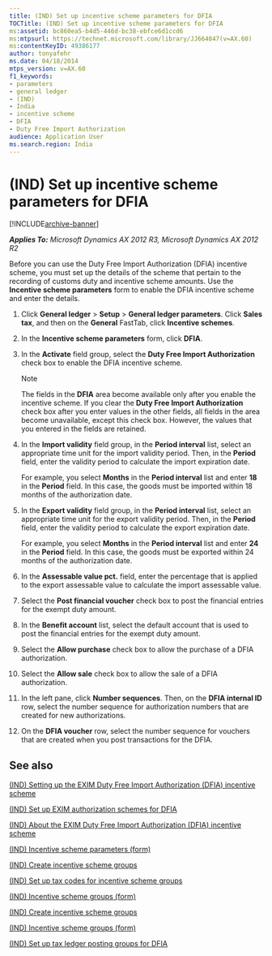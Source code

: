 ```yaml
---
title: (IND) Set up incentive scheme parameters for DFIA
TOCTitle: (IND) Set up incentive scheme parameters for DFIA
ms:assetid: bc860ea5-b4d5-446d-bc38-ebfce6d1ccd6
ms:mtpsurl: https://technet.microsoft.com/library/JJ664847(v=AX.60)
ms:contentKeyID: 49386177
author: tonyafehr
ms.date: 04/18/2014
mtps_version: v=AX.60
f1_keywords:
- parameters
- general ledger
- (IND)
- India
- incentive scheme
- DFIA
- Duty Free Import Authorization
audience: Application User
ms.search.region: India
---
```


# (IND) Set up incentive scheme parameters for DFIA 


[!INCLUDE[archive-banner](includes/archive-banner.md)]


_**Applies To:** Microsoft Dynamics AX 2012 R3, Microsoft Dynamics AX 2012 R2_

Before you can use the Duty Free Import Authorization (DFIA) incentive scheme, you must set up the details of the scheme that pertain to the recording of customs duty and incentive scheme amounts. Use the **Incentive scheme parameters** form to enable the DFIA incentive scheme and enter the details.

1.  Click **General ledger** \> **Setup** \> **General ledger parameters**. Click **Sales tax**, and then on the **General** FastTab, click **Incentive schemes**.

2.  In the **Incentive scheme parameters** form, click **DFIA**.

3.  In the **Activate** field group, select the **Duty Free Import Authorization** check box to enable the DFIA incentive scheme.
    

    > [!NOTE]
    > <P>The fields in the <STRONG>DFIA</STRONG> area become available only after you enable the incentive scheme. If you clear the <STRONG>Duty Free Import Authorization</STRONG> check box after you enter values in the other fields, all fields in the area become unavailable, except this check box. However, the values that you entered in the fields are retained.</P>



4.  In the **Import validity** field group, in the **Period interval** list, select an appropriate time unit for the import validity period. Then, in the **Period** field, enter the validity period to calculate the import expiration date.
    
    For example, you select **Months** in the **Period interval** list and enter **18** in the **Period** field. In this case, the goods must be imported within 18 months of the authorization date.

5.  In the **Export validity** field group, in the **Period interval** list, select an appropriate time unit for the export validity period. Then, in the **Period** field, enter the validity period to calculate the export expiration date.
    
    For example, you select **Months** in the **Period interval** list and enter **24** in the **Period** field. In this case, the goods must be exported within 24 months of the authorization date.

6.  In the **Assessable value pct.** field, enter the percentage that is applied to the export assessable value to calculate the import assessable value.

7.  Select the **Post financial voucher** check box to post the financial entries for the exempt duty amount.

8.  In the **Benefit account** list, select the default account that is used to post the financial entries for the exempt duty amount.

9.  Select the **Allow purchase** check box to allow the purchase of a DFIA authorization.

10. Select the **Allow sale** check box to allow the sale of a DFIA authorization.

11. In the left pane, click **Number sequences**. Then, on the **DFIA internal ID** row, select the number sequence for authorization numbers that are created for new authorizations.

12. On the **DFIA voucher** row, select the number sequence for vouchers that are created when you post transactions for the DFIA.

## See also

[(IND) Setting up the EXIM Duty Free Import Authorization (DFIA) incentive scheme](ind-setting-up-the-exim-duty-free-import-authorization-dfia-incentive-scheme.md)

[(IND) Set up EXIM authorization schemes for DFIA](ind-set-up-exim-authorization-schemes-for-dfia.md)

[(IND) About the EXIM Duty Free Import Authorization (DFIA) incentive scheme](ind-about-the-exim-duty-free-import-authorization-dfia-incentive-scheme.md)

[(IND) Incentive scheme parameters (form)](https://technet.microsoft.com/library/jj677946\(v=ax.60\))

[(IND) Create incentive scheme groups](ind-create-incentive-scheme-groups.md)

[(IND) Set up tax codes for incentive scheme groups](ind-set-up-tax-codes-for-incentive-scheme-groups.md)

[(IND) Incentive scheme groups (form)](https://technet.microsoft.com/library/jj664715\(v=ax.60\))

[(IND) Create incentive scheme groups](ind-create-incentive-scheme-groups.md)

[(IND) Incentive scheme groups (form)](https://technet.microsoft.com/library/jj664715\(v=ax.60\))

[(IND) Set up tax ledger posting groups for DFIA](ind-set-up-tax-ledger-posting-groups-for-dfia.md)

  


